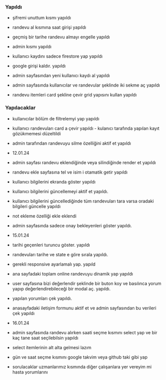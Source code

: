 ### Yapıldı
- şifremi unuttum kısmı     yapıldı
- randevu al kısmına saat girişi  yapıldı
- geçmiş bir tarihe randevu almayı engelle yapıldı
- admin kısmı   yapıldı


- kullanıcı kaydını sadece firestore yap  yapıldı
- google girişi kaldır. yapıldı
- admin sayfasından yeni kullanıcı kaydı al yapıldı

- admin sayfasında kullanıcılar ve randevular şeklinde iki sekme aç yapıldı
- randevu itemleri card şekline çevir grid yapısını kullan yapıldı

### Yapılacaklar
- kullanıcılar bölüm de filtrelemyi  yap yapıldı
- kullanıcı randevuları card a çevir  yapıldı
        - kulanıcı tarafında yapılan kayıt gözükmemesi düzeltildi
- admin tarafından randevuyu silme özelliğini aktif et  yapıldı

- 12.01.24
- admin sayfası randevu eklendiğinde veya silindiğinde render et yapıldı 
- randevu ekle sayfasına tel ve isim i otamatik getir yapıldı
- kullanıcı bilgilerini ekranda göster yapıldı
- kullanıcı bilgilerini güncellemeyi aktif et yapıldı.
- kullanıcı bilgilerini güncellediğinde tüm randevuları tara varsa oradaki bilgileri güncelle yapıldı
- not ekleme özelliği ekle eklendi
- admin sayfasında sadece onay bekleyenleri göster yapıldı.

- 15.01.24
- tarihi geçenleri turuncu göster. yapıldı
- randevuları tarihe ve state e göre sırala yapıldı. 
- gerekli responsive ayarlamalı yap. yapıld
- ana sayfadaki toplam online randevuyu dinamik yap yapıldı
- user sayfasına bizi değerlendir şeklinde bir buton koy ve basılınca yorum yapıp değerlendirebileceği bir modal aç. yapıldı.
- yapılan yorumları çek yapıldı.
- anasayfadaki iletişim formunu aktif et ve admin sayfasından bu verileri çek yapıldı

- 16.01.24
- admin sayfasında randevu alırken saati seçme kısmını select yap ve bir kaç tane saat seçilebilsin yapıldı
- select itemlerinin alt alta gelmesi lazım

- gün ve saat seçme kısmını google takvim veya github taki gibi yap

- sorulacaklar 
 uzmanlarımız kısmında diğer çalışanlara yer vereyim mi
 hasta yorumlarını
